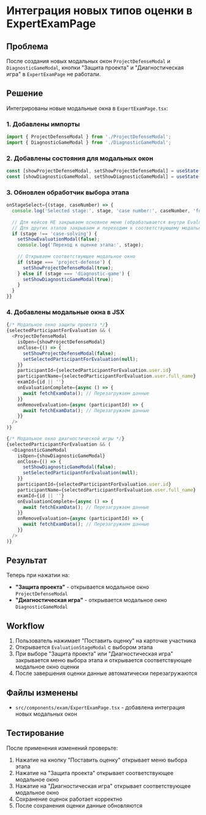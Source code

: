 # Интеграция новых типов оценки в ExpertExamPage

## Проблема
После создания новых модальных окон `ProjectDefenseModal` и `DiagnosticGameModal`, кнопки "Защита проекта" и "Диагностическая игра" в `ExpertExamPage` не работали.

## Решение
Интегрированы новые модальные окна в `ExpertExamPage.tsx`:

### 1. Добавлены импорты
```typescript
import { ProjectDefenseModal } from './ProjectDefenseModal';
import { DiagnosticGameModal } from './DiagnosticGameModal';
```

### 2. Добавлены состояния для модальных окон
```typescript
const [showProjectDefenseModal, setShowProjectDefenseModal] = useState(false);
const [showDiagnosticGameModal, setShowDiagnosticGameModal] = useState(false);
```

### 3. Обновлен обработчик выбора этапа
```typescript
onStageSelect={(stage, caseNumber) => {
  console.log('Selected stage:', stage, 'case number:', caseNumber, 'for participant:', selectedParticipantForEvaluation?.user.full_name);
  
  // Для кейсов НЕ закрываем основное меню (обрабатывается внутри EvaluationStageModal)
  // Для других этапов закрываем и переходим к соответствующему модальному окну
  if (stage !== 'case-solving') {
    setShowEvaluationModal(false);
    console.log('Переход к оценке этапа:', stage);
    
    // Открываем соответствующее модальное окно
    if (stage === 'project-defense') {
      setShowProjectDefenseModal(true);
    } else if (stage === 'diagnostic-game') {
      setShowDiagnosticGameModal(true);
    }
  }
}}
```

### 4. Добавлены модальные окна в JSX
```typescript
{/* Модальное окно защиты проекта */}
{selectedParticipantForEvaluation && (
  <ProjectDefenseModal
    isOpen={showProjectDefenseModal}
    onClose={() => {
      setShowProjectDefenseModal(false);
      setSelectedParticipantForEvaluation(null);
    }}
    participantId={selectedParticipantForEvaluation.user.id}
    participantName={selectedParticipantForEvaluation.user.full_name}
    examId={id || ''}
    onEvaluationComplete={async () => {
      await fetchExamData(); // Перезагружаем данные
    }}
    onRemoveEvaluation={async (participantId) => {
      await fetchExamData(); // Перезагружаем данные
    }}
  />
)}

{/* Модальное окно диагностической игры */}
{selectedParticipantForEvaluation && (
  <DiagnosticGameModal
    isOpen={showDiagnosticGameModal}
    onClose={() => {
      setShowDiagnosticGameModal(false);
      setSelectedParticipantForEvaluation(null);
    }}
    participantId={selectedParticipantForEvaluation.user.id}
    participantName={selectedParticipantForEvaluation.user.full_name}
    examId={id || ''}
    onEvaluationComplete={async () => {
      await fetchExamData(); // Перезагружаем данные
    }}
    onRemoveEvaluation={async (participantId) => {
      await fetchExamData(); // Перезагружаем данные
    }}
  />
)}
```

## Результат
Теперь при нажатии на:
- **"Защита проекта"** - открывается модальное окно `ProjectDefenseModal`
- **"Диагностическая игра"** - открывается модальное окно `DiagnosticGameModal`

## Workflow
1. Пользователь нажимает "Поставить оценку" на карточке участника
2. Открывается `EvaluationStageModal` с выбором этапа
3. При выборе "Защита проекта" или "Диагностическая игра" закрывается меню выбора этапа и открывается соответствующее модальное окно оценки
4. После завершения оценки данные автоматически перезагружаются

## Файлы изменены
- `src/components/exam/ExpertExamPage.tsx` - добавлена интеграция новых модальных окон

## Тестирование
После применения изменений проверьте:
1. Нажатие на кнопку "Поставить оценку" открывает меню выбора этапа
2. Нажатие на "Защита проекта" открывает соответствующее модальное окно
3. Нажатие на "Диагностическая игра" открывает соответствующее модальное окно
4. Сохранение оценок работает корректно
5. После сохранения оценки данные обновляются
